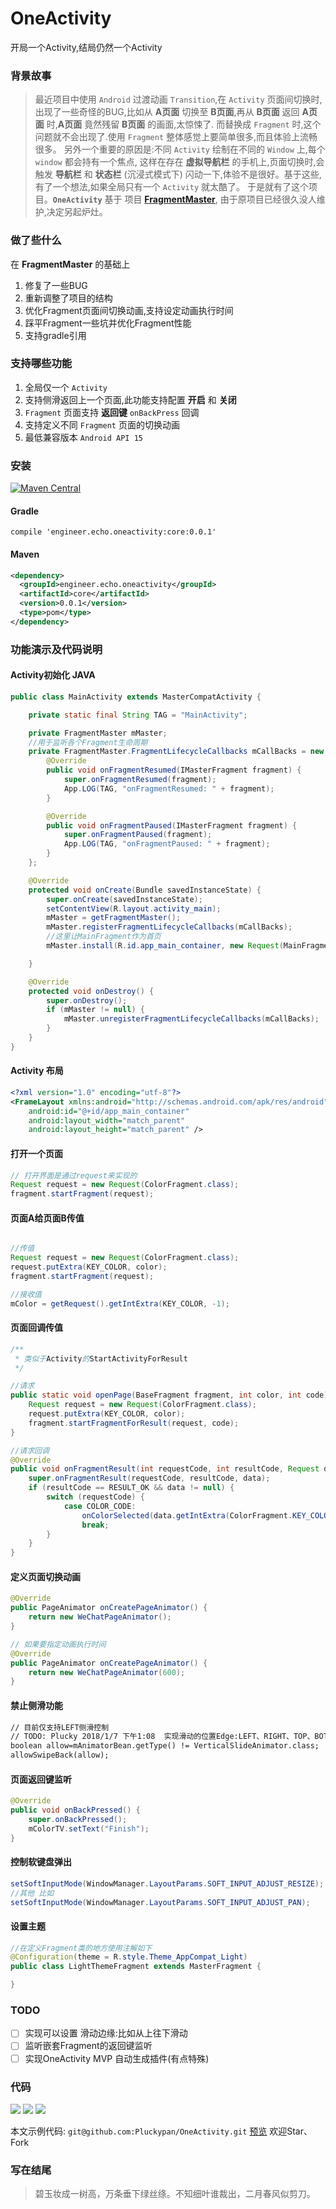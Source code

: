 # OneActivity
开局一个Activity,结局仍然一个Activity


### 背景故事
> 最近项目中使用 `Android` 过渡动画 `Transition`,在 `Activity` 页面间切换时,出现了一些奇怪的BUG,比如从 **A页面** 切换至 **B页面**,再从 **B页面** 返回 **A页面** 时,**A页面** 竟然残留 **B页面** 的画面,太惊悚了.
而替换成 `Fragment` 时,这个问题就不会出现了.使用 `Fragment` 整体感觉上要简单很多,而且体验上流畅很多。 另外一个重要的原因是:不同 `Activity` 绘制在不同的 `Window` 上,每个 `window` 都会持有一个焦点,
这样在存在 **虚拟导航栏** 的手机上,页面切换时,会触发 **导航栏** 和 **状态栏** (沉浸式模式下) 闪动一下,体验不是很好。基于这些,有了一个想法,如果全局只有一个 `Activity` 就太酷了。
于是就有了这个项目。**`OneActivity`** 基于 项目 [**FragmentMaster**](https://github.com/fengdai/FragmentMaster),
由于原项目已经很久没人维护,决定另起炉灶。

### 做了些什么
在 **FragmentMaster** 的基础上
1. 修复了一些BUG
2. 重新调整了项目的结构
3. 优化Fragment页面间切换动画,支持设定动画执行时间
4. 踩平Fragment一些坑并优化Fragment性能
5. 支持gradle引用

### 支持哪些功能
1. 全局仅一个 `Activity`
2. 支持侧滑返回上一个页面,此功能支持配置 **开启** 和 **关闭**
3. `Fragment` 页面支持 **返回键** `onBackPress` 回调
4. 支持定义不同 `Fragment` 页面的切换动画
5. 最低兼容版本 `Android API 15`

### 安装

[![Maven Central](https://maven-badges.herokuapp.com/maven-central/engineer.echo.oneactivity/core/badge.svg)](https://maven-badges.herokuapp.com/maven-central/engineer.echo.oneactivity/core)

#### Gradle
```
compile 'engineer.echo.oneactivity:core:0.0.1'
```

#### Maven
``` xml
<dependency>
  <groupId>engineer.echo.oneactivity</groupId>
  <artifactId>core</artifactId>
  <version>0.0.1</version>
  <type>pom</type>
</dependency>
```
### 功能演示及代码说明

#### Activity初始化 JAVA
``` java
public class MainActivity extends MasterCompatActivity {

    private static final String TAG = "MainActivity";

    private FragmentMaster mMaster;
    //用于监听各个Fragment生命周期
    private FragmentMaster.FragmentLifecycleCallbacks mCallBacks = new FragmentMaster.SimpleFragmentLifecycleCallbacks() {
        @Override
        public void onFragmentResumed(IMasterFragment fragment) {
            super.onFragmentResumed(fragment);
            App.LOG(TAG, "onFragmentResumed: " + fragment);
        }

        @Override
        public void onFragmentPaused(IMasterFragment fragment) {
            super.onFragmentPaused(fragment);
            App.LOG(TAG, "onFragmentPaused: " + fragment);
        }
    };

    @Override
    protected void onCreate(Bundle savedInstanceState) {
        super.onCreate(savedInstanceState);
        setContentView(R.layout.activity_main);
        mMaster = getFragmentMaster();
        mMaster.registerFragmentLifecycleCallbacks(mCallBacks);
        //这里让MainFragment作为首页
        mMaster.install(R.id.app_main_container, new Request(MainFragment.class), true);

    }

    @Override
    protected void onDestroy() {
        super.onDestroy();
        if (mMaster != null) {
            mMaster.unregisterFragmentLifecycleCallbacks(mCallBacks);
        }
    }
}
```
#### Activity 布局
``` xml
<?xml version="1.0" encoding="utf-8"?>
<FrameLayout xmlns:android="http://schemas.android.com/apk/res/android"
    android:id="@+id/app_main_container"
    android:layout_width="match_parent"
    android:layout_height="match_parent" />
```


#### 打开一个页面
``` java
// 打开界面是通过request来实现的
Request request = new Request(ColorFragment.class);
fragment.startFragment(request);
```

#### 页面A给页面B传值
``` java

//传值
Request request = new Request(ColorFragment.class);
request.putExtra(KEY_COLOR, color);
fragment.startFragment(request);

//接收值
mColor = getRequest().getIntExtra(KEY_COLOR, -1);
```

#### 页面回调传值
``` java
/**
 * 类似于Activity的StartActivityForResult
 */

//请求
public static void openPage(BaseFragment fragment, int color, int code) {
    Request request = new Request(ColorFragment.class);
    request.putExtra(KEY_COLOR, color);
    fragment.startFragmentForResult(request, code);
}

//请求回调
@Override
public void onFragmentResult(int requestCode, int resultCode, Request data) {
    super.onFragmentResult(requestCode, resultCode, data);
    if (resultCode == RESULT_OK && data != null) {
        switch (requestCode) {
            case COLOR_CODE:
                onColorSelected(data.getIntExtra(ColorFragment.KEY_COLOR, mColor));
                break;
        }
    }
}
```

#### 定义页面切换动画
``` java
@Override
public PageAnimator onCreatePageAnimator() {
    return new WeChatPageAnimator();
}

// 如果要指定动画执行时间
@Override
public PageAnimator onCreatePageAnimator() {
    return new WeChatPageAnimator(600);
}

```

#### 禁止侧滑功能
``` xml
// 目前仅支持LEFT侧滑控制
// TODO: Plucky 2018/1/7 下午1:08  实现滑动的位置Edge:LEFT、RIGHT、TOP、BOTTOM
boolean allow=mAnimatorBean.getType() != VerticalSlideAnimator.class;
allowSwipeBack(allow);
```

#### 页面返回键监听
``` java
@Override
public void onBackPressed() {
    super.onBackPressed();
    mColorTV.setText("Finish");
}
```

#### 控制软键盘弹出
``` java
setSoftInputMode(WindowManager.LayoutParams.SOFT_INPUT_ADJUST_RESIZE);
//其他 比如
setSoftInputMode(WindowManager.LayoutParams.SOFT_INPUT_ADJUST_PAN);
```

#### 设置主题
``` java
//在定义Fragment类的地方使用注解如下
@Configuration(theme = R.style.Theme_AppCompat_Light)
public class LightThemeFragment extends MasterFragment {

}
```

### TODO
- [ ] 实现可以设置 滑动边缘:比如从上往下滑动
- [ ] 监听嵌套Fragment的返回键监听
- [ ] 实现OneActivity MVP 自动生成插件(有点特殊)

### 代码
[![](https://img.shields.io/github/forks/pluckypan/OneActivity.svg?style=social)](https://github.com/Pluckypan/OneActivity)
[![](https://img.shields.io/github/stars/pluckypan/OneActivity.svg?style=social)](https://github.com/Pluckypan/OneActivity)
[![](https://img.shields.io/github/followers/pluckypan.svg?style=social)](https://github.com/pluckypan/followers)

本文示例代码: `git@github.com:Pluckypan/OneActivity.git` [预览](https://github.com/Pluckypan/OneActivity) 欢迎Star、Fork


### 写在结尾
> 碧玉妆成一树高，万条垂下绿丝绦。不知细叶谁裁出，二月春风似剪刀。
